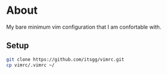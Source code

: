 # About

My bare minimum vim configuration that I am confortable with.

## Setup

```bash
git clone https://github.com/itsgg/vimrc.git
cp vimrc/.vimrc ~/
```

